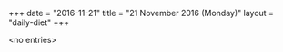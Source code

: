 +++
date = "2016-11-21"
title = "21 November 2016 (Monday)"
layout = "daily-diet"
+++


\<no entries\>
